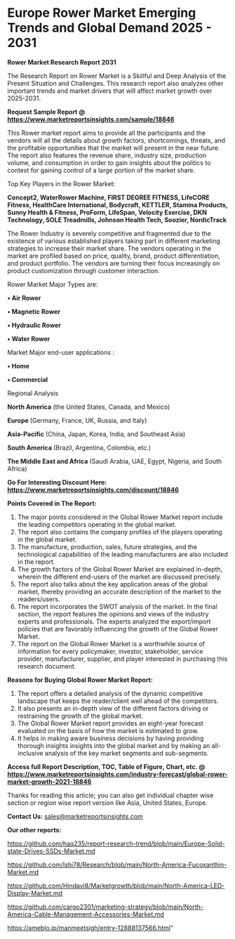 # Europe Rower Market Emerging Trends and Global Demand 2025 - 2031

<strong>Rower Market Research Report 2031</strong>

The Research Report on Rower Market is a Skillful and Deep Analysis of the Present Situation and Challenges. This research report also analyzes other important trends and market drivers that will affect market growth over 2025-2031.

<strong>Request Sample Report @ <a href=https://www.marketreportsinsights.com/sample/18846>https://www.marketreportsinsights.com/sample/18846</a></strong>

This Rower market report aims to provide all the participants and the vendors will all the details about growth factors, shortcomings, threats, and the profitable opportunities that the market will present in the near future. The report also features the revenue share, industry size, production volume, and consumption in order to gain insights about the politics to contest for gaining control of a large portion of the market share.

Top Key Players in the Rower Market:

<strong>Concept2, WaterRower Machine, FIRST DEGREE FITNESS, LifeCORE Fitness, HealthCare International, Bodycraft, KETTLER, Stamina Products, Sunny Health & Fitness, ProForm, LifeSpan, Velocity Exercise, DKN Technology, SOLE Treadmills, Johnson Health Tech, Soozier, NordicTrack</strong>

The Rower Industry is severely competitive and fragmented due to the existence of various established players taking part in different marketing strategies to increase their market share. The vendors operating in the market are profiled based on price, quality, brand, product differentiation, and product portfolio. The vendors are turning their focus increasingly on product customization through customer interaction.

Rower Market Major Types are:

<strong>• Air Rower

• Magnetic Rower

• Hydraulic Rower

• Water Rower</strong>

Market Major end-user applications :

<strong>• Home

• Commercial</strong>

Regional Analysis

</u><strong><b>North America</b></strong> (the United States, Canada, and Mexico)

<strong><b>Europe </b></strong>(Germany, France, UK, Russia, and Italy)

<strong><b>Asia-Pacific</b></strong> (China, Japan, Korea, India, and Southeast Asia)

<strong><b>South America</b></strong> (Brazil, Argentina, Colombia, etc.)

<strong><b>The Middle East and Africa</b></strong> (Saudi Arabia, UAE, Egypt, Nigeria, and South Africa)

<strong>Go For Interesting Discount Here: <a href=https://www.marketreportsinsights.com/discount/18846>https://www.marketreportsinsights.com/discount/18846</a></strong>

<strong>Points Covered in The Report:</strong>
<ol>
  <li>The major points considered in the Global Rower Market report include the leading competitors operating in the global market.</li>
  <li>The report also contains the company profiles of the players operating in the global market.</li>
  <li>The manufacture, production, sales, future strategies, and the technological capabilities of the leading manufacturers are also included in the report.</li>
  <li>The growth factors of the Global Rower Market are explained in-depth, wherein the different end-users of the market are discussed precisely.</li>
  <li>The report also talks about the key application areas of the global market, thereby providing an accurate description of the market to the readers/users.</li>
  <li>The report incorporates the SWOT analysis of the market. In the final section, the report features the opinions and views of the industry experts and professionals. The experts analyzed the export/import policies that are favorably influencing the growth of the Global Rower Market.</li>
  <li>The report on the Global Rower Market is a worthwhile source of information for every policymaker, investor, stakeholder, service provider, manufacturer, supplier, and player interested in purchasing this research document.</li>
</ol>
<strong>Reasons for Buying Global Rower Market Report:</strong>

<ol>
  <li>The report offers a detailed analysis of the dynamic competitive landscape that keeps the reader/client well ahead of the competitors.</li>
  <li>It also presents an in-depth view of the different factors driving or restraining the growth of the global market.</li>
  <li>The Global Rower Market report provides an eight-year forecast evaluated on the basis of how the market is estimated to grow.</li>
  <li>It helps in making aware business decisions by having providing thorough insights insights into the global market and by making an all-inclusive analysis of the key market segments and sub-segments.</li>
</ol>
<strong>Access full Report Description, TOC, Table of Figure, Chart, etc. @ <a href=https://www.marketreportsinsights.com/industry-forecast/global-rower-market-growth-2021-18846>https://www.marketreportsinsights.com/industry-forecast/global-rower-market-growth-2021-18846</a></strong>


Thanks for reading this article; you can also get individual chapter wise section or region wise report version like Asia, United States, Europe.

<strong>Contact Us:</strong>
sales@marketreportsinsights.com

<strong>Our other reports:</strong>

<a href=https://github.com/haq235/report-research-trend/blob/main/Europe-Solid-state-Drives-SSDs-Market.md>https://github.com/haq235/report-research-trend/blob/main/Europe-Solid-state-Drives-SSDs-Market.md</a>

<a href=https://github.com/Ishi78/Research/blob/main/North-America-Fucoxanthin-Market.md>https://github.com/Ishi78/Research/blob/main/North-America-Fucoxanthin-Market.md</a>

<a href=https://github.com/Hindavi8/Marketgrowth/blob/main/North-America-LED-Display-Market.md>https://github.com/Hindavi8/Marketgrowth/blob/main/North-America-LED-Display-Market.md</a>

<a href=https://github.com/cargo2301/marketing-strategy/blob/main/North-America-Cable-Management-Accessories-Market.md>https://github.com/cargo2301/marketing-strategy/blob/main/North-America-Cable-Management-Accessories-Market.md</a>

<a href=https://ameblo.jp/manmeetsigh/entry-12888137566.html>https://ameblo.jp/manmeetsigh/entry-12888137566.html</a>"
